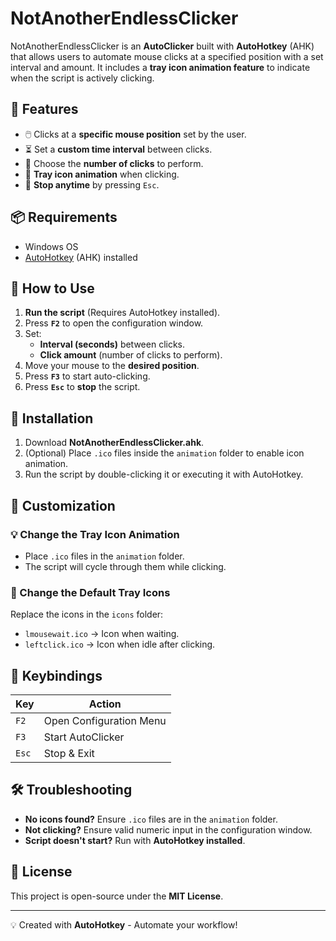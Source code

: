 # NotAnotherEndlessClicker

NotAnotherEndlessClicker is an **AutoClicker** built with **AutoHotkey** (AHK) that allows users to automate mouse clicks at a specified position with a set interval and amount. It includes a **tray icon animation feature** to indicate when the script is actively clicking.

## 🚀 Features
- 🖱️ Clicks at a **specific mouse position** set by the user.
- ⏳ Set a **custom time interval** between clicks.
- 🔢 Choose the **number of clicks** to perform.
- 🎨 **Tray icon animation** when clicking.
- 🔄 **Stop anytime** by pressing `Esc`.

## 📦 Requirements
- Windows OS
- [AutoHotkey](https://www.autohotkey.com/) (AHK) installed

## 📜 How to Use
1. **Run the script** (Requires AutoHotkey installed).
2. Press **`F2`** to open the configuration window.
3. Set:
   - **Interval (seconds)** between clicks.
   - **Click amount** (number of clicks to perform).
4. Move your mouse to the **desired position**.
5. Press **`F3`** to start auto-clicking.
6. Press **`Esc`** to **stop** the script.

## 🔧 Installation
1. Download **NotAnotherEndlessClicker.ahk**.
2. (Optional) Place `.ico` files inside the `animation` folder to enable icon animation.
3. Run the script by double-clicking it or executing it with AutoHotkey.

## 🔄 Customization
### 💡 Change the Tray Icon Animation
- Place `.ico` files in the `animation` folder.
- The script will cycle through them while clicking.

### 🎨 Change the Default Tray Icons
Replace the icons in the `icons` folder:
- `lmousewait.ico` → Icon when waiting.
- `leftclick.ico` → Icon when idle after clicking.

## 🎯 Keybindings
| Key | Action |
|-----|--------|
| `F2` | Open Configuration Menu |
| `F3` | Start AutoClicker |
| `Esc` | Stop & Exit |

## 🛠️ Troubleshooting
- **No icons found?** Ensure `.ico` files are in the `animation` folder.
- **Not clicking?** Ensure valid numeric input in the configuration window.
- **Script doesn't start?** Run with **AutoHotkey installed**.

## 📄 License
This project is open-source under the **MIT License**.

---
💡 Created with **AutoHotkey** - Automate your workflow!

